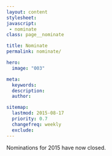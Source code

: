 ```yaml
---
layout: content
stylesheet:
javascript:
 - nominate
class: page__nominate

title: Nominate
permalink: nominate/

hero:
  image: "003"

meta:
  keywords:
  description:
  author:

sitemap:
  lastmod: 2015-08-17
  priority: 0.7
  changefreq: weekly
  exclude:
---
```

Nominations for 2015 have now closed.
